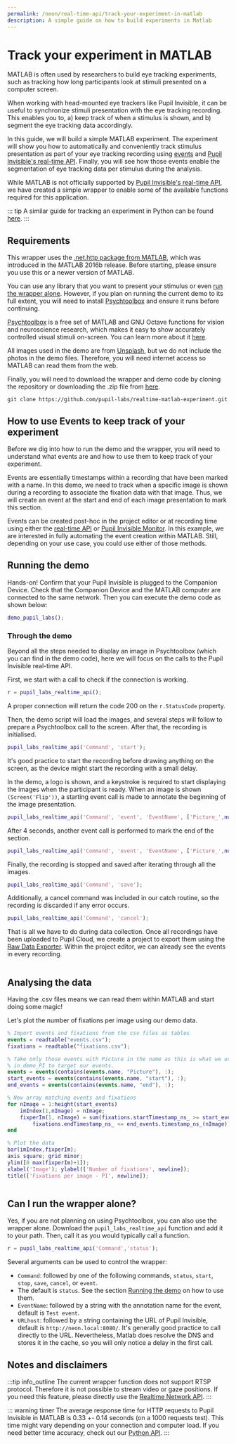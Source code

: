 ```yaml
---
permalink: /neon/real-time-api/track-your-experiment-in-matlab
description: A simple guide on how to build experiments in Matlab
---
```


# Track your experiment in MATLAB

MATLAB is often used by researchers to build eye tracking experiments, such as tracking how long participants look at stimuli presented on a computer screen.

When working with head-mounted eye trackers like Pupil Invisible, it can be useful to synchronize stimuli presentation with the eye tracking recording. This enables you to, a) keep track of when a stimulus is shown, and b) segment the eye tracking data accordingly.

In this guide, we will build a simple MATLAB experiment. The experiment will show you how to automatically and conveniently track stimulus presentation as part of your eye tracking recording using [events](/invisible/basic-concepts/events) and [Pupil Invisible's real-time API](/invisible/real-time-api/introduction). Finally, you will see how those events enable the segmentation of eye tracking data per stimulus during the analysis.

While MATLAB is not officially supported by [Pupil Invisible's real-time API](/invisible/real-time-api/introduction), we have created a simple wrapper to enable some of the available functions required for this application.

::: tip
A similar guide for tracking an experiment in Python can be found [here](/invisible/real-time-api/track-your-experiment-progress-using-events).
:::

## Requirements

This wrapper uses the [.net.http package from MATLAB](https://mathworks.com/help/matlab/ref/matlab.net.http-package.html#), which was introduced in the MATLAB 2016b release. Before starting, please ensure you use this or a newer version of MATLAB.

You can use any library that you want to present your stimulus or even [run the wrapper alone](#can-i-run-the-wrapper-alone?). However, if you plan on running the current demo to its full extent, you will need to install [Psychtoolbox](http://www.psychtoolbox.org/download.html) and ensure it runs before continuing.

[Psychtoolbox](http://www.psychtoolbox.org/) is a free set of MATLAB and GNU Octave functions for vision and neuroscience research, which makes it easy to show accurately controlled visual stimuli on-screen. You can learn more about it [here](http://www.psychtoolbox.org/).

All images used in the demo are from [Unsplash](https://unsplash.com/), but we do not include the photos in the demo files. Therefore, you will need internet access so MATLAB can read them from the web.

Finally, you will need to download the wrapper and demo code by cloning the repository or downloading the .zip file from
[here](https://github.com/pupil-labs/realtime-matlab-experiment/archive/refs/heads/main.zip).

```git
git clone https://github.com/pupil-labs/realtime-matlab-experiment.git
```

## How to use Events to keep track of your experiment

Before we dig into how to run the demo and the wrapper, you will need to understand what events are and how to use them to keep track of your experiment.

Events are essentially timestamps within a recording that have been marked with a name. In this demo, we need to track when a specific image is shown during a recording to associate the fixation data with that image. Thus, we will create an event at the start and end of each image presentation to mark this section.

Events can be created post-hoc in the project editor or at recording time using either the [real-time API](/invisible/real-time-api/introduction) or [Pupil Invisible Monitor](/invisible/how-tos/data-collection-with-the-companion-app/monitor-your-data-collection-in-real-time.html). In this example, we are interested in fully automating the event creation within MATLAB. Still, depending on your use case, you could use either of those methods.

## Running the demo

Hands-on!
Confirm that your Pupil Invisible is plugged to the Companion Device.
Check that the Companion Device and the MATLAB computer are connected to the same network.
Then you can execute the demo code as shown below:

```matlab
demo_pupil_labs();
```

### Through the demo

Beyond all the steps needed to display an image in Psychtoolbox (which you can find in the demo code), here we will focus on the calls to the Pupil Invisible real-time API.

First, we start with a call to check if the connection is working.

```matlab
r = pupil_labs_realtime_api();
```

A proper connection will return the code 200 on the `r.StatusCode` property.

Then, the demo script will load the images, and several steps will follow to prepare a Psychtoolbox call to the screen. After that, the recording is initialised.

```matlab
pupil_labs_realtime_api('Command', 'start');
```

It's good practice to start the recording before drawing anything on the screen, as the device might start the recording with a small delay.

In the demo, a logo is shown, and a keystroke is required to start displaying the images when the participant is ready. When an image is shown `(Screen('Flip'))`, a starting event call is made to annotate the beginning of the image presentation.

```matlab
pupil_labs_realtime_api('Command', 'event', 'EventName', ['Picture_',num2str(n, '%02.0f'),'_start']);
```

After 4 seconds, another event call is performed to mark the end of the section.

```matlab
pupil_labs_realtime_api('Command', 'event', 'EventName', ['Picture_',num2str(n, '%02.0f'),'_end']);
```

Finally, the recording is stopped and saved after iterating through all the images.

```matlab
pupil_labs_realtime_api('Command', 'save');
```

Additionally, a cancel command was included in our catch routine, so the recording is discarded if any error occurs.

```matlab
pupil_labs_realtime_api('Command', 'cancel');
```

That is all we have to do during data collection. Once all recordings have been uploaded to Pupil Cloud, we create a
project to export them using the [Raw Data Exporter](/invisible/reference/export-formats/#raw-data-exporter). Within the project editor, we can already see the events in every recording.

<div style="display:flex;justify-content:center;" class="pb-4">
  <v-img
    :src="require('../../media/invisible/how-tos/screenshot-matlab-pi-cloud.jpg')"
    max-width=100%
  >
  </v-img>
</div>

## Analysing the data

Having the .csv files means we can read them within MATLAB and start doing some magic!

Let's plot the number of fixations per image using our demo data.

```matlab
% Import events and fixations from the csv files as tables
events = readtable("events.csv");
fixations = readtable("fixations.csv");

% Take only those events with Picture in the name as this is what we used
% in demo_PI to target our events.
events = events(contains(events.name, "Picture"), :);
start_events = events(contains(events.name, "start"), :);
end_events = events(contains(events.name, "end"), :);

% New array matching events and fixations
for nImage = 1:height(start_events)
    imIndex(1,nImage) = nImage;
    fixperIm(1, nImage) = sum(fixations.startTimestamp_ns_ >= start_events.timestamp_ns_(nImage) &...
        fixations.endTimestamp_ns_ <= end_events.timestamp_ns_(nImage));
end

% Plot the data
bar(imIndex,fixperIm);
axis square; grid minor;
ylim([0 max(fixperIm)+1]);
xlabel('Image'); ylabel(['Number of fixations', newline]);
title(['Fixations per image - PI', newline]);
```

<div style="display:flex;justify-content:center;" class="pb-4">
  <v-img
    :src="require('../../media/invisible/how-tos/barplot-matlab-pi-cloud.jpg')"
    max-width=100%
  >
  </v-img>
</div>

## Can I run the wrapper alone?

Yes, if you are not planning on using Psychtoolbox, you can also use the wrapper alone. Download the `pupil_labs_realtime_api` function and add it to your path. Then, call it as you would typically call a function.

```matlab
r = pupil_labs_realtime_api('Command','status');
```

Several arguments can be used to control the wrapper:

- `Command`: followed by one of the following commands, `status`, `start`, `stop`, `save`, `cancel`, or `event`.
- The default is `status`.
  See the section [Running the demo](#running-the-demo) on how to use them.
- `EventName`: followed by a string with the annotation name for the event, default is `Test event`.
- `URLhost`: followed by a string containing the URL of Pupil Invisible, default is `http://neon.local:8080/`. It's generally good practice to call directly to the URL. Nevertheless, Matlab does resolve the DNS and stores it in the cache, so you will only notice a delay in the first call.

## Notes and disclaimers

:::tip
<v-icon large color="info">info_outline</v-icon>
The current wrapper function does not support RTSP protocol. Therefore it is not possible to stream video or gaze positions. If you need this feature, please directly use the [Realtime Network API](https://pupil-labs-realtime-api.readthedocs.io/en/stable/guides/under-the-hood.html?highlight=RTSP).
:::

::: warning
<v-icon large color="warning">timer</v-icon>
The average response time for HTTP requests to Pupil Invisible in MATLAB is 0.33 +- 0.14 seconds (on a 1000 requests test).
This time might vary depending on your connection and computer load. If you need better time accuracy, check out our
[Python API](https://pupil-labs-realtime-api.readthedocs.io/en/stable/examples/index.html).
:::
